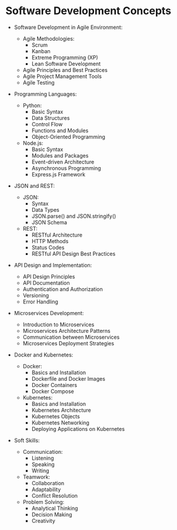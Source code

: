 # Software Development Concepts


- Software Development in Agile Environment:
    - Agile Methodologies:
        - Scrum
        - Kanban
        - Extreme Programming (XP)
        - Lean Software Development
    - Agile Principles and Best Practices
    - Agile Project Management Tools
    - Agile Testing

- Programming Languages:
    - Python:
        - Basic Syntax
        - Data Structures
        - Control Flow
        - Functions and Modules
        - Object-Oriented Programming
    - Node.js:
        - Basic Syntax
        - Modules and Packages
        - Event-driven Architecture
        - Asynchronous Programming
        - Express.js Framework

- JSON and REST:
    - JSON:
        - Syntax
        - Data Types
        - JSON.parse() and JSON.stringify()
        - JSON Schema
    - REST:
        - RESTful Architecture
        - HTTP Methods
        - Status Codes
        - RESTful API Design Best Practices

- API Design and Implementation:
    - API Design Principles
    - API Documentation
    - Authentication and Authorization
    - Versioning
    - Error Handling

- Microservices Development:
    - Introduction to Microservices
    - Microservices Architecture Patterns
    - Communication between Microservices
    - Microservices Deployment Strategies

- Docker and Kubernetes:
    - Docker:
        - Basics and Installation
        - Dockerfile and Docker Images
        - Docker Containers
        - Docker Compose
    - Kubernetes:
        - Basics and Installation
        - Kubernetes Architecture
        - Kubernetes Objects
        - Kubernetes Networking
        - Deploying Applications on Kubernetes

- Soft Skills:
    - Communication:
        - Listening
        - Speaking
        - Writing
    - Teamwork:
        - Collaboration
        - Adaptability
        - Conflict Resolution
    - Problem Solving:
        - Analytical Thinking
        - Decision Making
        - Creativity
